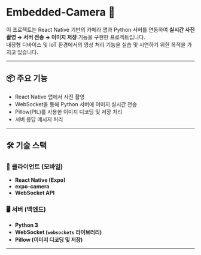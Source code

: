 # Embedded-Camera 📸

이 프로젝트는 React Native 기반의 카메라 앱과 Python 서버를 연동하여 **실시간 사진 촬영 → 서버 전송 → 이미지 저장** 기능을 구현한 프로젝트입니다.  
내장형 디바이스 및 IoT 환경에서의 영상 처리 기능을 실습 및 시연하기 위한 목적을 가지고 있습니다.

---

## 📦 주요 기능

- React Native 앱에서 사진 촬영
- WebSocket을 통해 Python 서버에 이미지 실시간 전송
- Pillow(PIL)를 사용한 이미지 디코딩 및 저장 처리
- 서버 응답 메시지 처리

---

## 🛠️ 기술 스택

### 📱 클라이언트 (모바일)
- **React Native (Expo)**
- **expo-camera**
- **WebSocket API**

### 🖥️ 서버 (백엔드)
- **Python 3**
- **WebSocket (`websockets` 라이브러리)**
- **Pillow (이미지 디코딩 및 저장)**

---

